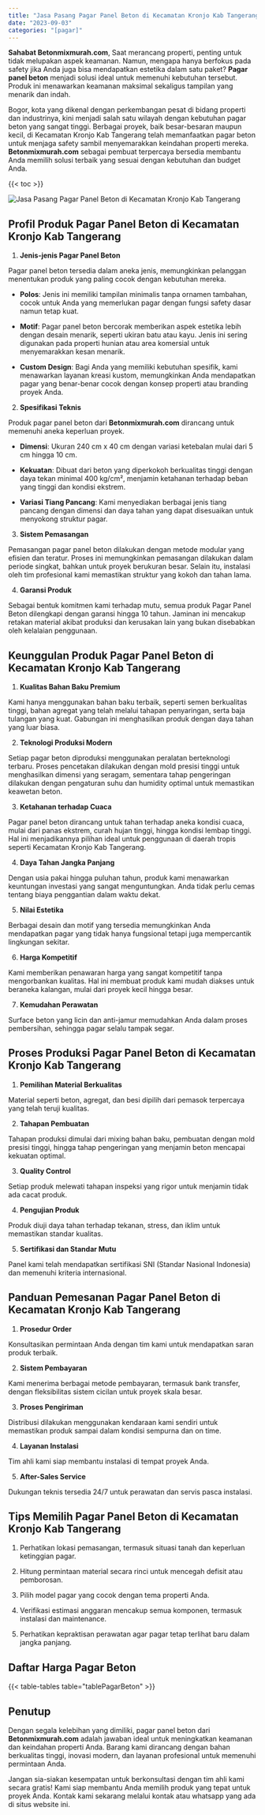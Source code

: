 ```yaml
---
title: "Jasa Pasang Pagar Panel Beton di Kecamatan Kronjo Kab Tangerang"
date: "2023-09-03"
categories: "[pagar]"
---
```


**Sahabat Betonmixmurah.com**, Saat merancang properti, penting untuk tidak melupakan aspek keamanan. Namun, mengapa hanya berfokus pada safety jika Anda juga bisa mendapatkan estetika dalam satu paket? **Pagar panel beton** menjadi solusi ideal untuk memenuhi kebutuhan tersebut. Produk ini menawarkan keamanan maksimal sekaligus tampilan yang menarik dan indah.  

Bogor, kota yang dikenal dengan perkembangan pesat di bidang properti dan industrinya, kini menjadi salah satu wilayah dengan kebutuhan pagar beton yang sangat tinggi. Berbagai proyek, baik besar-besaran maupun kecil, di Kecamatan Kronjo Kab Tangerang telah memanfaatkan pagar beton untuk menjaga safety sambil menyemarakkan keindahan properti mereka. **Betonmixmurah.com** sebagai pembuat terpercaya bersedia membantu Anda memilih solusi terbaik yang sesuai dengan kebutuhan dan budget Anda.

{{< toc >}}

![Jasa Pasang Pagar Panel Beton di Kecamatan Kronjo Kab Tangerang](/images/pagar/pagar-beton-21.jpg)

## Profil Produk Pagar Panel Beton di Kecamatan Kronjo Kab Tangerang

1. **Jenis-jenis Pagar Panel Beton**  

Pagar panel beton tersedia dalam aneka jenis, memungkinkan pelanggan menentukan produk yang paling cocok dengan kebutuhan mereka.  

- **Polos**: Jenis ini memiliki tampilan minimalis tanpa ornamen tambahan, cocok untuk Anda yang memerlukan pagar dengan fungsi safety dasar namun tetap kuat.  

- **Motif**: Pagar panel beton bercorak memberikan aspek estetika lebih dengan desain menarik, seperti ukiran batu atau kayu. Jenis ini sering digunakan pada properti hunian atau area komersial untuk menyemarakkan kesan menarik.  

- **Custom Design**: Bagi Anda yang memiliki kebutuhan spesifik, kami menawarkan layanan kreasi kustom, memungkinkan Anda mendapatkan pagar yang benar-benar cocok dengan konsep properti atau branding proyek Anda.  

2. **Spesifikasi Teknis**  

Produk pagar panel beton dari **Betonmixmurah.com** dirancang untuk memenuhi aneka keperluan proyek.  

- **Dimensi**: Ukuran 240 cm x 40 cm dengan variasi ketebalan mulai dari 5 cm hingga 10 cm.  

- **Kekuatan**: Dibuat dari beton yang diperkokoh berkualitas tinggi dengan daya tekan minimal 400 kg/cm², menjamin ketahanan terhadap beban yang tinggi dan kondisi ekstrem.  

- **Variasi Tiang Pancang**: Kami menyediakan berbagai jenis tiang pancang dengan dimensi dan daya tahan yang dapat disesuaikan untuk menyokong struktur pagar.  

3. **Sistem Pemasangan**  

Pemasangan pagar panel beton dilakukan dengan metode modular yang efisien dan teratur. Proses ini memungkinkan pemasangan dilakukan dalam periode singkat, bahkan untuk proyek berukuran besar. Selain itu, instalasi oleh tim profesional kami memastikan struktur yang kokoh dan tahan lama.  

4. **Garansi Produk**  

Sebagai bentuk komitmen kami terhadap mutu, semua produk Pagar Panel Beton dilengkapi dengan garansi hingga 10 tahun. Jaminan ini mencakup retakan material akibat produksi dan kerusakan lain yang bukan disebabkan oleh kelalaian penggunaan.

## Keunggulan Produk Pagar Panel Beton di Kecamatan Kronjo Kab Tangerang 

1. **Kualitas Bahan Baku Premium**  

Kami hanya menggunakan bahan baku terbaik, seperti semen berkualitas tinggi, bahan agregat yang telah melalui tahapan penyaringan, serta baja tulangan yang kuat. Gabungan ini menghasilkan produk dengan daya tahan yang luar biasa.  

2. **Teknologi Produksi Modern**  

Setiap pagar beton diproduksi menggunakan peralatan berteknologi terbaru. Proses pencetakan dilakukan dengan mold presisi tinggi untuk menghasilkan dimensi yang seragam, sementara tahap pengeringan dilakukan dengan pengaturan suhu dan humidity optimal untuk memastikan keawetan beton.  

3. **Ketahanan terhadap Cuaca**  

Pagar panel beton dirancang untuk tahan terhadap aneka kondisi cuaca, mulai dari panas ekstrem, curah hujan tinggi, hingga kondisi lembap tinggi. Hal ini menjadikannya pilihan ideal untuk penggunaan di daerah tropis seperti Kecamatan Kronjo Kab Tangerang.  

4. **Daya Tahan Jangka Panjang**  

Dengan usia pakai hingga puluhan tahun, produk kami menawarkan keuntungan investasi yang sangat menguntungkan. Anda tidak perlu cemas tentang biaya penggantian dalam waktu dekat.  

5. **Nilai Estetika**  

Berbagai desain dan motif yang tersedia memungkinkan Anda mendapatkan pagar yang tidak hanya fungsional tetapi juga mempercantik lingkungan sekitar.  

6. **Harga Kompetitif**  

Kami memberikan penawaran harga yang sangat kompetitif tanpa mengorbankan kualitas. Hal ini membuat produk kami mudah diakses untuk beraneka kalangan, mulai dari proyek kecil hingga besar.  

7. **Kemudahan Perawatan**  

Surface beton yang licin dan anti-jamur memudahkan Anda dalam proses pembersihan, sehingga pagar selalu tampak segar.

## Proses Produksi Pagar Panel Beton di Kecamatan Kronjo Kab Tangerang

1. **Pemilihan Material Berkualitas**  

Material seperti beton, agregat, dan besi dipilih dari pemasok terpercaya yang telah teruji kualitas.

2. **Tahapan Pembuatan**  

Tahapan produksi dimulai dari mixing bahan baku, pembuatan dengan mold presisi tinggi, hingga tahap pengeringan yang menjamin beton mencapai kekuatan optimal.

3. **Quality Control**  

Setiap produk melewati tahapan inspeksi yang rigor untuk menjamin tidak ada cacat produk.

4. **Pengujian Produk**  

Produk diuji daya tahan terhadap tekanan, stress, dan iklim untuk memastikan standar kualitas.

5. **Sertifikasi dan Standar Mutu**  

Panel kami telah mendapatkan sertifikasi SNI (Standar Nasional Indonesia) dan memenuhi kriteria internasional.

## Panduan Pemesanan Pagar Panel Beton di Kecamatan Kronjo Kab Tangerang

1. **Prosedur Order**  

Konsultasikan permintaan Anda dengan tim kami untuk mendapatkan saran produk terbaik.

2. **Sistem Pembayaran**  

Kami menerima berbagai metode pembayaran, termasuk bank transfer, dengan fleksibilitas sistem cicilan untuk proyek skala besar.

3. **Proses Pengiriman**  

Distribusi dilakukan menggunakan kendaraan kami sendiri untuk memastikan produk sampai dalam kondisi sempurna dan on time.

4. **Layanan Instalasi**  

Tim ahli kami siap membantu instalasi di tempat proyek Anda.

5. **After-Sales Service**  

Dukungan teknis tersedia 24/7 untuk perawatan dan servis pasca instalasi.

## Tips Memilih Pagar Panel Beton di Kecamatan Kronjo Kab Tangerang

1. Perhatikan lokasi pemasangan, termasuk situasi tanah dan keperluan ketinggian pagar.  

2. Hitung permintaan material secara rinci untuk mencegah defisit atau pemborosan.  

3. Pilih model pagar yang cocok dengan tema properti Anda.  

4. Verifikasi estimasi anggaran mencakup semua komponen, termasuk instalasi dan maintenance.  

5. Perhatikan kepraktisan perawatan agar pagar tetap terlihat baru dalam jangka panjang.

## Daftar Harga Pagar Beton

{{< table-tables table="tablePagarBeton" >}}

## Penutup

Dengan segala kelebihan yang dimiliki, pagar panel beton dari **Betonmixmurah.com** adalah jawaban ideal untuk meningkatkan keamanan dan keindahan properti Anda. Barang kami dirancang dengan bahan berkualitas tinggi, inovasi modern, dan layanan profesional untuk memenuhi permintaan Anda.  

Jangan sia-siakan kesempatan untuk berkonsultasi dengan tim ahli kami secara gratis! Kami siap membantu Anda memilih produk yang tepat untuk proyek Anda. Kontak kami sekarang melalui kontak atau whatsapp yang ada di situs website ini.